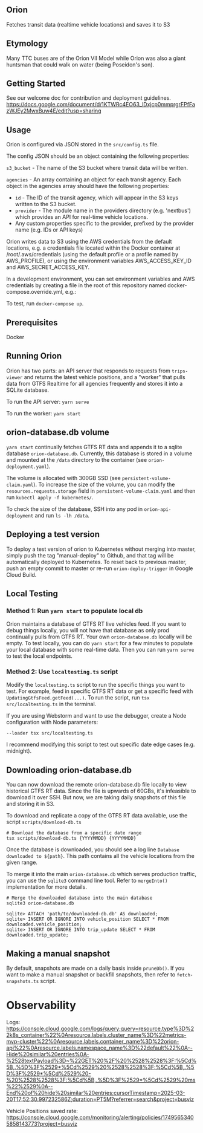 ## Orion

Fetches transit data (realtime vehicle locations) and saves it to S3

## Etymology

Many TTC buses are of the Orion VII Model while Orion was also a giant huntsman that could walk on water (being Poseidon's son).

## Getting Started

See our welcome doc for contribution and deployment guidelines.
https://docs.google.com/document/d/1KTWRc4EO63_lDxjcp0mmprgrFPfFazWJEy2MwxBuw4E/edit?usp=sharing

## Usage

Orion is configured via JSON stored in the `src/config.ts` file. 

The config JSON should be an object containing the following properties:

`s3_bucket` - The name of the S3 bucket where transit data will be written.

`agencies` - An array containing an object for each transit agency. Each object in the agencies array should have the following properties:
* `id` - The ID of the transit agency, which will appear in the S3 keys written to the S3 bucket.
* `provider` - The module name in the providers directory (e.g. 'nextbus') which provides an API for real-time vehicle locations.
* Any custom properties specific to the provider, prefixed by the provider name (e.g. IDs or API keys)

Orion writes data to S3 using the AWS credentials from the default locations, e.g. a credentials file located within the Docker container at /root/.aws/credentials (using the default profile or a profile named by AWS_PROFILE), or using the environment variables AWS_ACCESS_KEY_ID and AWS_SECRET_ACCESS_KEY.

In a development environment, you can set environment variables and AWS credentials by creating a file in the root of this repository named docker-compose.override.yml, e.g.:

To test, run `docker-compose up`.

## Prerequisites

Docker

## Running Orion

Orion has two parts: an API server that responds to requests from `trips-viewer` and returns the latest vehicle positions, and a "worker" that pulls data from GTFS Realtime for all agencies frequently and stores it into a SQLite database.

To run the API server: `yarn serve`

To run the worker: `yarn start`

## orion-database.db volume

`yarn start` continually fetches GTFS RT data and appends it to a sqlite database `orion-database.db`. Currently, this 
database is stored in a volume and mounted at the `/data` directory to the container (see `orion-deployment.yaml`).

The volume is allocated with 300GB SSD (see `persistent-volume-claim.yaml`). To increase the size of the volume,
you can modify the `resources.requests.storage` field in `persistent-volume-claim.yaml` and then run `kubectl apply -f kubernetes/`.

To check the size of the database, SSH into any pod in `orion-api-deployment` and run `ls -lh /data`.

## Deploying a test version

To deploy a test version of orion to Kubernetes without merging into master, simply push the tag "manual-deploy" to Github, and 
that tag will be automatically deployed to Kubernetes. To reset back to previous master, push an empty commit to master or 
re-run `orion-deploy-trigger` in Google Cloud Build.


## Local Testing

### Method 1: Run `yarn start` to populate local db

Orion maintains a database of GTFS RT live vehicles feed. If you want to debug things locally, you will not have that database
as only prod continually pulls from GTFS RT. Your own `orion-database.db` locally will be empty. To test locally, you can
do `yarn start` for a few minutes to populate your local database with some real-time data. Then you can run `yarn serve`
to test the local endpoints.

### Method 2: Use `localtesting.ts` script

Modify the `localtesting.ts` script to run the specific things you want to test. For example, feed in specific GTFS RT data 
or get a specific feed with `UpdatingGtfsFeed.getFeed(...)`. To run the script, run `tsx src/localtesting.ts` in the terminal.

If you are using Webstorm and want to use the debugger, create a Node configuration with Node parameters:

`--loader tsx src/localtesting.ts`

I recommend modifying this script to test out specific date edge cases (e.g. midnight). 


## Downloading orion-database.db

You can now download the remote orion-database.db file locally to view historical GTFS RT data. Since the file is upwards of 60GBs, it's infeasible to download it over SSH. But now, we are taking
daily snapshots of this file and storing it in S3.

To download and replicate a copy of the GTFS RT data available, use the script `scripts/download-db.ts`

```
# Download the database from a specific date range
tsx scripts/download-db.ts {YYYYMMDD} {YYYYMMDD}
```

Once the database is downloaded, you should see a log line `Database downloaded to ${path}`. This path contains all the 
vehicle locations from the given range. 

To merge it into the main `orion-database.db` which serves production traffic, you can use the `sqlite3` command line tool.
Refer to `mergeInto()` implementation for more details. 

```
# Merge the downloaded database into the main database
sqlite3 orion-database.db

sqlite> ATTACH 'path/to/downloaded-db.db' AS downloaded;
sqlite> INSERT OR IGNORE INTO vehicle_position SELECT * FROM downloaded.vehicle_position;
sqlite> INSERT OR IGNORE INTO trip_update SELECT * FROM downloaded.trip_update;
```

## Making a manual snapshot

By default, snapshots are made on a daily basis inside `pruneDb()`. If you want to make a manual snapshot or backfill
snapshots, then refer to `fetch-snapshots.ts` script.


# Observability

Logs: https://console.cloud.google.com/logs/query;query=resource.type%3D%22k8s_container%22%0Aresource.labels.cluster_name%3D%22metrics-mvp-cluster%22%0Aresource.labels.container_name%3D%22orion-api%22%0Aresource.labels.namespace_name%3D%22default%22%0A--Hide%20similar%20entries%0A-%2528textPayload%3D~%22GET%20%2F%20%2528%2528%3F:%5Cd%5B,.%5D%3F%2529*%5Cd%2529%20%2528%2528%3F:%5Cd%5B,.%5D%3F%2529*%5Cd%2529%20-%20%2528%2528%3F:%5Cd%5B,.%5D%3F%2529*%5Cd%2529%20ms%22%2529%0A--End%20of%20hide%20similar%20entries;cursorTimestamp=2025-03-20T17:52:30.997232586Z;duration=PT5M?referrer=search&project=busviz


Vehicle Positions saved rate: https://console.cloud.google.com/monitoring/alerting/policies/17495653405858143773?project=busviz
